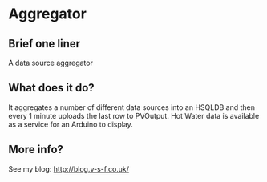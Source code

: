 Aggregator
=======

Brief one liner
---
A data source aggregator

What does it do?
---
It aggregates a number of different data sources into an HSQLDB and then every 1 minute uploads the last row to PVOutput.  Hot Water data is available as a service for an Arduino to display.

More info?
---
See my blog: http://blog.v-s-f.co.uk/